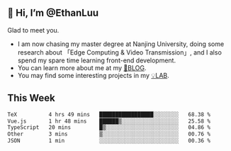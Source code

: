 ## 👋 Hi, I’m @EthanLuu

Glad to meet you.

- I am now chasing my master degree at Nanjing University, doing some research about 「Edge Computing & Video Transmission」, and I also spend my spare time learning front-end development.
- You can learn more about me at my [📝BLOG](https://blog.ethanloo.cn).
- You may find some interesting projects in my [💡LAB](https://lab.ethanloo.cn).

## This Week
<!--START_SECTION:waka-->

```txt
TeX          4 hrs 49 mins   █████████████████░░░░░░░░   68.38 %
Vue.js       1 hr 48 mins    ██████▒░░░░░░░░░░░░░░░░░░   25.58 %
TypeScript   20 mins         █▒░░░░░░░░░░░░░░░░░░░░░░░   04.86 %
Other        3 mins          ▒░░░░░░░░░░░░░░░░░░░░░░░░   00.76 %
JSON         1 min           ░░░░░░░░░░░░░░░░░░░░░░░░░   00.36 %
```

<!--END_SECTION:waka-->
